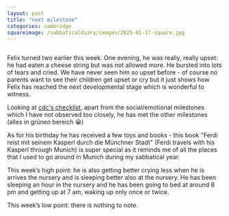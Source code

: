 ```yaml
---
layout: post
title: "next milestone"
categories: cambridge
squareimage: /sabbaticaldiary/images/2025-01-17-square.jpg
---
```

<img src="/sabbaticaldiary/images/2025-01-17.jpg" alt="" class="center">

Felix turned two earlier this week. One evening, he was really, really upset: he had eaten a cheese string but was not allowed more. He bursted into lots of tears and cried. We have never seen him so upset before - of course no parents want to see their children get upset or cry but it just shows how Felix has reached the next developmental stage which is wonderful to witness.

Looking at <a href="https://www.cdc.gov/ncbddd/actearly/milestones/milestones-2yr.html">cdc's checklist</a>, apart from the social/emotional milestones which I have not observed too closely, he has met the other milestones (alles in grünen bereich &#128512;)

As for his birthday he has received a few toys and books - this book "Ferdi reist mit seinem Kasperl durch die Münchner Stadt" (Ferdi travels with his Kasperl through Munich) is super special as it reminds me of all the places that I used to go around in Munich during my sabbatical year.

This week’s high point: he is also getting better crying less when he is arrives the nursery and is sleeping better also at the nursery. He has been sleeping an hour in the nursery and he has been going to bed at around 8 pm and getting up at 7 am, waking up only once or twice.

This week’s low point: there is nothing to note.